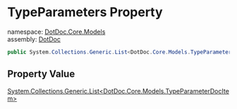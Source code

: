 ﻿# TypeParameters Property

namespace: [DotDoc\.Core\.Models](../../DotDoc.Core.Models.md)<br />
assembly: [DotDoc](../../../DotDoc.md)



```csharp
public System.Collections.Generic.List<DotDoc.Core.Models.TypeParameterDocItem> TypeParameters { get; };
```

## Property Value

[System\.Collections\.Generic\.List\<DotDoc\.Core\.Models\.TypeParameterDocItem\>](https://docs.microsoft.com/dotnet/api/System.Collections.Generic.List-1)

